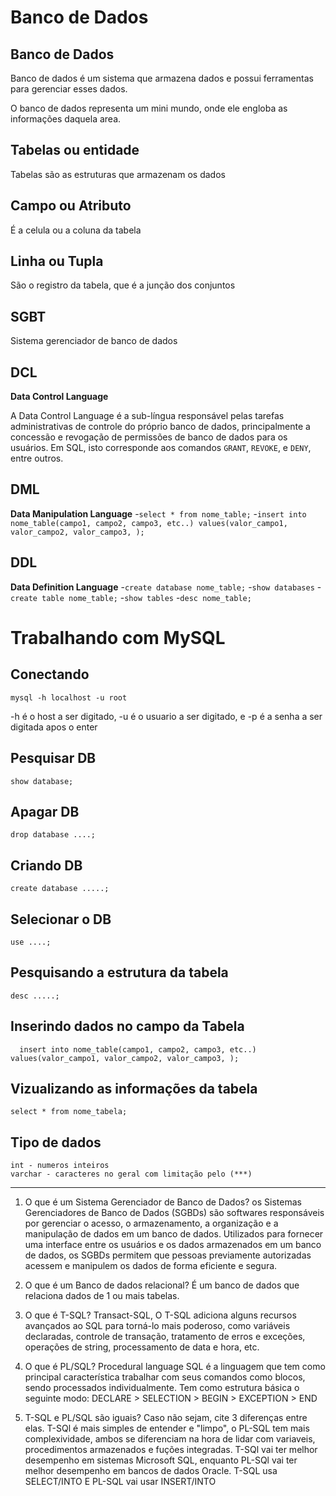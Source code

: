 # Banco de Dados

## Banco de Dados
Banco de dados é um sistema que armazena dados e possui ferramentas para gerenciar esses dados.

O banco de dados representa um mini mundo, onde ele engloba as informações daquela area.

## Tabelas ou entidade
Tabelas são as estruturas que armazenam os dados
 
## Campo ou Atributo
É a celula ou a coluna da tabela

## Linha ou Tupla
São o registro da tabela, que é a junção dos conjuntos

## SGBT
Sistema gerenciador de banco de dados

## DCL
 **Data Control Language**

A Data Control Language é a sub-língua responsável pelas tarefas administrativas de controle do próprio banco de dados, principalmente a concessão e revogação de permissões de banco de dados para os usuários. Em SQL, isto corresponde aos comandos `GRANT`, `REVOKE`, e `DENY`, entre outros.

## DML
**Data Manipulation Language**
-`select * from nome_table;`
-`insert into nome_table(campo1, campo2, campo3, etc..) values(valor_campo1, valor_campo2, valor_campo3, );`

## DDL
**Data Definition Language**
-`create database nome_table;`
-`show databases` 
-`create table nome_table;`
-`show tables`
-`desc nome_table;`

# Trabalhando com MySQL

## Conectando
`mysql -h localhost -u root`

-h é o host a ser digitado, -u é o usuario a ser digitado, e -p é a senha a ser digitada apos o enter

## Pesquisar DB
`show database;`

## Apagar DB
`drop database ....;`

## Criando DB
`create database .....;`

## Selecionar o DB
`use ....;`

## Pesquisando a estrutura da tabela
`desc .....;`

## Inserindo dados no campo da Tabela
      insert into nome_table(campo1, campo2, campo3, etc..) values(valor_campo1, valor_campo2, valor_campo3, );

## Vizualizando as informações da tabela
    select * from nome_tabela;

## Tipo de dados
    int - numeros inteiros
    varchar - caracteres no geral com limitação pelo (***)


-------------------------------------
1. O que é um Sistema Gerenciador de Banco de Dados?
os Sistemas Gerenciadores de Banco de Dados (SGBDs) são softwares responsáveis por gerenciar o acesso, o armazenamento, a organização e a manipulação de dados em um banco de dados. Utilizados para fornecer uma interface entre os usuários e os dados armazenados em um banco de dados, os SGBDs permitem que pessoas previamente autorizadas acessem e manipulem os dados de forma eficiente e segura.

2. O que é um Banco de dados relacional?
É um banco de dados que relaciona dados de 1 ou mais tabelas.
3. O que é T-SQL?
Transact-SQL, O T-SQL adiciona alguns recursos avançados ao SQL para torná-lo mais poderoso, como variáveis declaradas, controle de transação, tratamento de erros e exceções, operações de string, processamento de data e hora, etc.
4. O que é PL/SQL?
Procedural language SQL é a linguagem que tem como principal característica trabalhar com seus comandos como blocos, sendo processados individualmente. Tem como estrutura básica o seguinte modo: DECLARE > SELECTION > BEGIN > EXCEPTION > END
5. T-SQL e PL/SQL são iguais? Caso não sejam, cite 3 diferenças entre elas.
T-SQl é mais simples de entender e "limpo", o PL-SQL tem mais complexividade, ambos se diferenciam na hora de lidar com variaveis, procedimentos armazenados e fuções integradas.
T-SQl vai ter melhor desempenho em sistemas Microsoft SQL, enquanto PL-SQl vai ter melhor desempenho em bancos de dados Oracle.
T-SQL usa SELECT/INTO E PL-SQL vai usar INSERT/INTO


